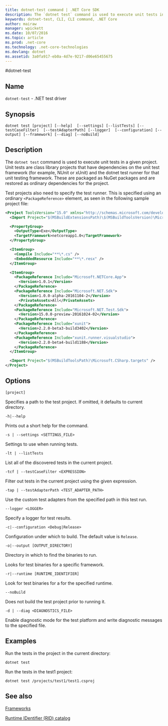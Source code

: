```yaml
---
title: dotnet-test command | .NET Core SDK
description: The `dotnet test` command is used to execute unit tests in a given project.
keywords: dotnet-test, CLI, CLI command, .NET Core
author: mairaw
manager: wpickett
ms.date: 10/07/2016
ms.topic: article
ms.prod: .net-core
ms.technology: .net-core-technologies
ms.devlang: dotnet
ms.assetid: 3a0fa917-eb0a-4d7e-9217-d06e65455675
---
```


#dotnet-test

## Name

`dotnet-test` - .NET test driver

## Synopsis

`dotnet test [project] [--help] 
    [--settings] [--listTests] [--testCaseFilter] 
    [--testAdapterPath] [--logger] 
    [--configuration] [--output] [--framework] [--diag]
    [--noBuild]`  

## Description

The `dotnet test` command is used to execute unit tests in a given project. Unit tests are class library 
projects that have dependencies on the unit test framework (for example, NUnit or xUnit) and the 
dotnet test runner for that unit testing framework. 
These are packaged as NuGet packages and are restored as ordinary dependencies for the project.

Test projects also need to specify the test runner. This is specified using an ordinary `<PackageReference>` element, as 
seen in the following sample project file:

```xml
<Project ToolsVersion="15.0" xmlns="http://schemas.microsoft.com/developer/msbuild/2003">
  <Import Project="$(MSBuildExtensionsPath)\$(MSBuildToolsVersion)\Microsoft.Common.props" />

  <PropertyGroup>
    <OutputType>Exe</OutputType>
    <TargetFramework>netcoreapp1.0</TargetFramework>
  </PropertyGroup>

  <ItemGroup>
    <Compile Include="**\*.cs" />
    <EmbeddedResource Include="**\*.resx" />
  </ItemGroup>

  <ItemGroup>
    <PackageReference Include="Microsoft.NETCore.App">
      <Version>1.0.1</Version>
    </PackageReference>
    <PackageReference Include="Microsoft.NET.Sdk">
      <Version>1.0.0-alpha-20161104-2</Version>
      <PrivateAssets>All</PrivateAssets>
    </PackageReference>
    <PackageReference Include="Microsoft.NET.Test.Sdk">
      <Version>15.0.0-preview-20161024-02</Version>
    </PackageReference>
    <PackageReference Include="xunit">
      <Version>2.2.0-beta3-build3402</Version>
    </PackageReference>
    <PackageReference Include="xunit.runner.visualstudio">
      <Version>2.2.0-beta4-build1188</Version>
    </PackageReference>
  </ItemGroup>

  <Import Project="$(MSBuildToolsPath)\Microsoft.CSharp.targets" />
</Project>
```

## Options

`[project]`
    
Specifies a path to the test project. If omitted, it defaults to current directory.

`-h|--help`

Prints out a short help for the command.

`-s | --settings <SETTINGS_FILE>`

Settings to use when running tests. 

`-lt | --listTests`

List all of the discovered tests in the current project. 

`-tcf | --testCaseFilter <EXPRESSION>`

Filter out tests in the current project using the given expression. 

`-tap | --testAdapterPath <TEST_ADAPTER_PATH>`

Use the custom test adapters from the specified path in this test run. 

`--logger <LOGGER>`

Specify a logger for test results. 

`-c|--configuration <Debug|Release>`

Configuration under which to build. The default value is `Release`. 

`-o|--output [OUTPUT_DIRECTORY]`

Directory in which to find the binaries to run.

Looks for test binaries for a specific framework.

`-r|--runtime [RUNTIME_IDENTIFIER]`

Look for test binaries for a for the specified runtime.

`--noBuild` 

Does not build the test project prior to running it. 

`-d | --diag <DIAGNOSTICS_FILE>`

Enable diagnostic mode for the test platform and write diagnostic messages to the specified file. 

## Examples

Run the tests in the project in the current directory:

`dotnet test` 

Run the tests in the test1 project:

`dotnet test /projects/test1/test1.csproj` 

## See also

[Frameworks](../../standard/frameworks.md)

[Runtime IDentifier (RID) catalog](../../core/rid-catalog.md)

